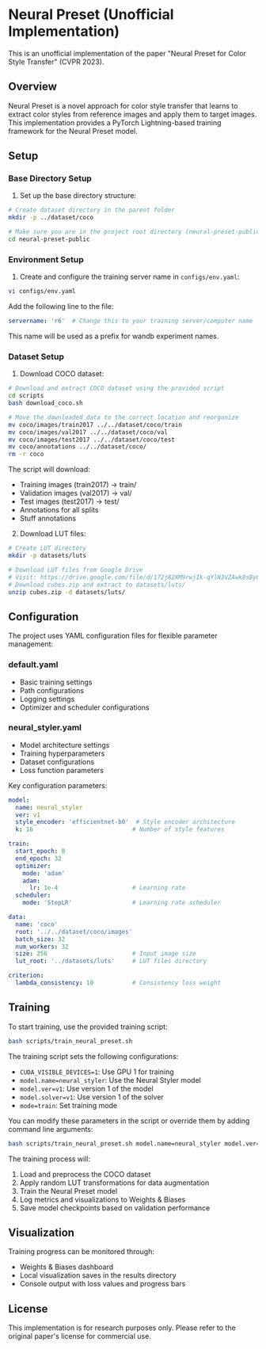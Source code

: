 # Neural Preset (Unofficial Implementation)

This is an unofficial implementation of the paper "Neural Preset for Color Style Transfer" (CVPR 2023).

## Overview

Neural Preset is a novel approach for color style transfer that learns to extract color styles from reference images and apply them to target images. This implementation provides a PyTorch Lightning-based training framework for the Neural Preset model.

## Setup

### Base Directory Setup

1. Set up the base directory structure:
```bash
# Create dataset directory in the parent folder
mkdir -p ../dataset/coco

# Make sure you are in the project root directory (neural-preset-public)
cd neural-preset-public
```

### Environment Setup

1. Create and configure the training server name in `configs/env.yaml`:
```bash
vi configs/env.yaml
```
Add the following line to the file:
```yaml
servername: 'r6'  # Change this to your training server/computer name
```
This name will be used as a prefix for wandb experiment names.

### Dataset Setup

1. Download COCO dataset:
```bash
# Download and extract COCO dataset using the provided script
cd scripts
bash download_coco.sh

# Move the downloaded data to the correct location and reorganize
mv coco/images/train2017 ../../dataset/coco/train
mv coco/images/val2017 ../../dataset/coco/val
mv coco/images/test2017 ../../dataset/coco/test
mv coco/annotations ../../dataset/coco/
rm -r coco
```

The script will download:
- Training images (train2017) → train/
- Validation images (val2017) → val/
- Test images (test2017) → test/
- Annotations for all splits
- Stuff annotations

2. Download LUT files:
```bash
# Create LUT directory
mkdir -p datasets/luts

# Download LUT files from Google Drive
# Visit: https://drive.google.com/file/d/172j82XM9rwjIk-qYlN3VZAwk8sBy0XAf/view?usp=sharing
# Download cubes.zip and extract to datasets/luts/
unzip cubes.zip -d datasets/luts/
```

## Configuration

The project uses YAML configuration files for flexible parameter management:

### default.yaml
- Basic training settings
- Path configurations
- Logging settings
- Optimizer and scheduler configurations

### neural_styler.yaml
- Model architecture settings
- Training hyperparameters
- Dataset configurations
- Loss function parameters

Key configuration parameters:
```yaml
model:
  name: neural_styler
  ver: v1
  style_encoder: 'efficientnet-b0'  # Style encoder architecture
  k: 16                            # Number of style features

train:
  start_epoch: 0
  end_epoch: 32
  optimizer:
    mode: 'adam'
    adam:
      lr: 1e-4                     # Learning rate
  scheduler:
    mode: 'StepLR'                 # Learning rate scheduler

data:
  name: 'coco'
  root: '../../dataset/coco/images'
  batch_size: 32
  num_workers: 32
  size: 256                        # Input image size
  lut_root: '../datasets/luts'     # LUT files directory

criterion:
  lambda_consistency: 10           # Consistency loss weight
```

## Training

To start training, use the provided training script:
```bash
bash scripts/train_neural_preset.sh
```

The training script sets the following configurations:
- `CUDA_VISIBLE_DEVICES=1`: Use GPU 1 for training
- `model.name=neural_styler`: Use the Neural Styler model
- `model.ver=v1`: Use version 1 of the model
- `model.solver=v1`: Use version 1 of the solver
- `mode=train`: Set training mode

You can modify these parameters in the script or override them by adding command line arguments:
```bash
bash scripts/train_neural_preset.sh model.name=neural_styler model.ver=v2
```

The training process will:
1. Load and preprocess the COCO dataset
2. Apply random LUT transformations for data augmentation
3. Train the Neural Preset model
4. Log metrics and visualizations to Weights & Biases
5. Save model checkpoints based on validation performance

## Visualization

Training progress can be monitored through:
- Weights & Biases dashboard
- Local visualization saves in the results directory
- Console output with loss values and progress bars

## License

This implementation is for research purposes only. Please refer to the original paper's license for commercial use.
